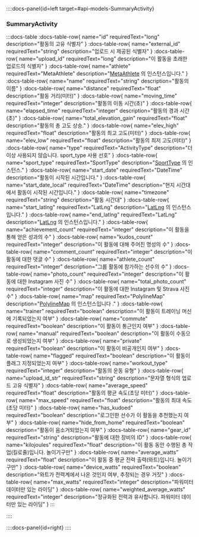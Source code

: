 ::::docs-panel{id=left target=#api-models-SummaryActivity}

### SummaryActivity

:::docs-table
:docs-table-row{
name="id"
requiredText="long"
description="활동의 고유 식별자"
}
:docs-table-row{
name="external_id"
requiredText="string"
description="업로드 시 제공된 식별자"
}
:docs-table-row{
name="upload_id"
requiredText="long"
description="이 활동을 초래한 업로드의 식별자"
}
:docs-table-row{
name="athlete"
requiredText="MetaAthlete"
description="<a href='/docs/reference/#api-models-MetaAthlete'>MetaAthlete</a> 의 인스턴스입니다."
}
:docs-table-row{
name="name"
requiredText="string"
description="활동의 이름"
}
:docs-table-row{
name="distance"
requiredText="float"
description="활동 거리(미터)"
}
:docs-table-row{
name="moving_time"
requiredText="integer"
description="활동의 이동 시간(초)"
}
:docs-table-row{
name="elapsed_time"
requiredText="integer"
description="활동의 경과 시간(초)"
}
:docs-table-row{
name="total_elevation_gain"
requiredText="float"
description="활동의 총 고도 상승."
}
:docs-table-row{
name="elev_high"
requiredText="float"
description="활동의 최고 고도(미터)"
}
:docs-table-row{
name="elev_low"
requiredText="float"
description="활동의 최저 고도(미터)"
}
:docs-table-row{
name="type"
requiredText="ActivityType"
description="더 이상 사용되지 않습니다. sport_type 사용 선호"
}
:docs-table-row{
name="sport_type"
requiredText="SportType"
description="<a href='/docs/reference/#api-models-SportType'>SportType</a> 의 인스턴스."
}
:docs-table-row{
name="start_date"
requiredText="DateTime"
description="활동이 시작된 시간입니다."
}
:docs-table-row{
name="start_date_local"
requiredText="DateTime"
description="현지 시간대에서 활동이 시작된 시간입니다."
}
:docs-table-row{
name="timezone"
requiredText="string"
description="활동 시간대"
}
:docs-table-row{
name="start_latlng"
requiredText="LatLng"
description="<a href='/docs/reference/#api-models-LatLng'>LatLng</a> 의 인스턴스입니다."
}
:docs-table-row{
name="end_latlng"
requiredText="LatLng"
description="<a href='/docs/reference/#api-models-LatLng'>LatLng</a> 의 인스턴스입니다."
}
:docs-table-row{
name="achievement_count"
requiredText="integer"
description="이 활동을 통해 얻은 성과의 수"
}
:docs-table-row{
name="kudos_count"
requiredText="integer"
description="이 활동에 대해 주어진 명성의 수"
}
:docs-table-row{
name="comment_count"
requiredText="integer"
description="이 활동에 대한 댓글 수"
}
:docs-table-row{
name="athlete_count"
requiredText="integer"
description="그룹 활동에 참가하는 선수의 수"
}
:docs-table-row{
name="photo_count"
requiredText="integer"
description="이 활동에 대한 Instagram 사진 수"
}
:docs-table-row{
name="total_photo_count"
requiredText="integer"
description="이 활동에 대한 Instagram 및 Strava 사진 수"
}
:docs-table-row{
name="map"
requiredText="PolylineMap"
description="<a href='/docs/reference/#api-models-PolylineMap'>PolylineMap</a> 의 인스턴스입니다 ."
}
:docs-table-row{
name="trainer"
requiredText="boolean"
description="이 활동이 트레이닝 머신에 기록되었는지 여부"
}
:docs-table-row{
name="commute"
requiredText="boolean"
description="이 활동이 통근인지 여부"
}
:docs-table-row{
name="manual"
requiredText="boolean"
description="이 활동이 수동으로 생성되었는지 여부"
}
:docs-table-row{
name="private"
requiredText="boolean"
description="이 활동이 비공개인지 여부"
}
:docs-table-row{
name="flagged"
requiredText="boolean"
description="이 활동이 플래그 지정되었는지 여부"
}
:docs-table-row{
name="workout_type"
requiredText="integer"
description="활동의 운동 유형"
}
:docs-table-row{
name="upload_id_str"
requiredText="string"
description="문자열 형식의 업로드 고유 식별자"
}
:docs-table-row{
name="average_speed"
requiredText="float"
description="활동의 평균 속도(초당 미터)"
}
:docs-table-row{
name="max_speed"
requiredText="float"
description="활동의 최대 속도(초당 미터)"
}
:docs-table-row{
name="has_kudoed"
requiredText="boolean"
description="로그인한 선수가 이 활동을 추천했는지 여부"
}
:docs-table-row{
name="hide_from_home"
requiredText="boolean"
description="활동이 음소거되었는지 여부"
}
:docs-table-row{
name="gear_id"
requiredText="string"
description="활동에 대한 장비의 ID"
}
:docs-table-row{
name="kilojoules"
requiredText="float"
description="이 활동 동안 수행된 총 작업(킬로줄)입니다. 놀이기구만"
}
:docs-table-row{
name="average_watts"
requiredText="float"
description="이 활동 중 평균 전력 출력(와트)입니다. 놀이기구만"
}
:docs-table-row{
name="device_watts"
requiredText="boolean"
description="와트가 전력계에서 나온 것인지 여부, 추정되는 경우 거짓"
}
:docs-table-row{
name="max_watts"
requiredText="integer"
description="파워미터 데이터만 있는 라이딩"
}
:docs-table-row{
name="weighted_average_watts"
requiredText="integer"
description="정규화된 전력과 유사합니다. 파워미터 데이터만 있는 라이딩"
}
:::

::::

::::docs-panel{id=right}
::::

